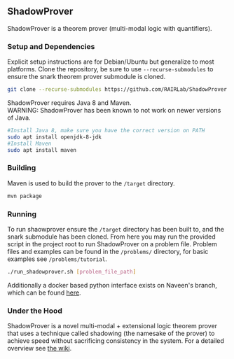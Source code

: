 
## ShadowProver
ShadowProver is a theorem prover (multi-modal logic with quantifiers). 

### Setup and Dependencies    
Explicit setup instructions are for Debian/Ubuntu but generalize to most platforms.
Clone the repository, be sure to use `--recurse-submodules` to ensure the snark theorem prover submodule is cloned.
```bash
git clone --recurse-submodules https://github.com/RAIRLab/ShadowProver.git
```
ShadowProver requires Java 8 and Maven.  
WARNING: ShadowProver has been known to not work on newer versions of Java. 
```bash
#Install Java 8, make sure you have the correct version on PATH
sudo apt install openjdk-8-jdk
#Install Maven
sudo apt install maven
```

### Building
Maven is used to build the prover to the `/target` directory.
```bash
mvn package
```

### Running
To run shaowprover ensure the `/target` directory has been built to, and the snark submodule has been cloned. From here you may run the provided script in the project root to run ShadowProver on a problem file. Problem files and examples can be found in the `/problems/` directory, for basic examples see `/problems/tutorial`.
```bash
./run_shadowprover.sh [problem_file_path]
```

Additionally a docker based python interface exists on Naveen's branch, which can be found [here](https://github.com/naveensundarg/prover).


### Under the Hood

ShadowProver is a novel multi-modal + extensional logic theorem prover that uses a technique called shadowing (the namesake of the prover) to achieve speed without sacrificing consistency in the system. For a detailed overview
see [the wiki](https://github.com/RAIRLab/ShadowProver/wiki/Old-Readme#under-the-hood).

